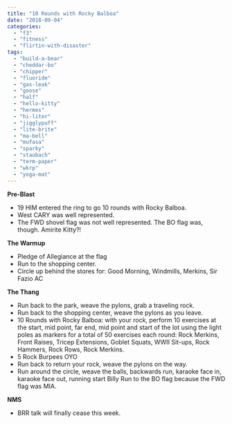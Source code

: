 ```yaml
---
title: "10 Rounds with Rocky Balboa"
date: "2018-09-04"
categories: 
  - "f3"
  - "fitness"
  - "flirtin-with-disaster"
tags: 
  - "build-a-bear"
  - "cheddar-bo"
  - "chipper"
  - "fluoride"
  - "gas-leak"
  - "goose"
  - "half"
  - "hello-kitty"
  - "hermes"
  - "hi-liter"
  - "jigglypuff"
  - "lite-brite"
  - "ma-bell"
  - "mufasa"
  - "sparky"
  - "staubach"
  - "term-paper"
  - "wkrp"
  - "yoga-mat"
---
```


**Pre-Blast**

- 19 HIM entered the ring to go 10 rounds with Rocky Balboa.
- West CARY was well represented.
- The FWD shovel flag was not well represented. The BO flag was, though. Amirite Kitty?!

**The Warmup**

- Pledge of Allegiance at the flag
- Run to the shopping center.
- Circle up behind the stores for: Good Morning, Windmills, Merkins, Sir Fazio AC

**T****he T****hang**

- Run back to the park, weave the pylons, grab a traveling rock.
- Run back to the shopping center, weave the pylons as you leave.
- 10 Rounds with Rocky Balboa: with your rock, perform 10 exercises at the start, mid point, far end, mid point and start of the lot using the light poles as markers for a total of 50 exercises each round: Rock Merkins, Front Raises, Tricep Extensions, Goblet Squats, WWII Sit-ups, Rock Hammers, Rock Rows, Rock Merkins.
- 5 Rock Burpees OYO
- Run back to return your rock, weave the pylons on the way.
- Run around the circle, weave the balls, backwards run, karaoke face in, karaoke face out, running start Billy Run to the BO flag because the FWD flag was MIA.

**NMS**

- BRR talk will finally cease this week.

